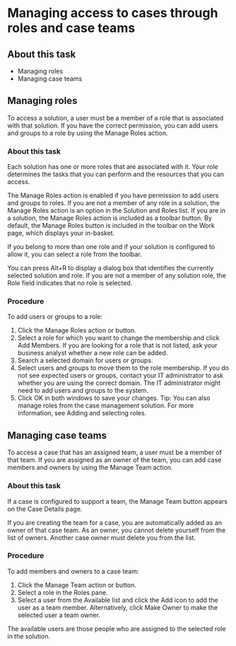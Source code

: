 # Managing access to cases through roles and case teams

## About this task

- Managing roles
- Managing case teams

## Managing roles

To access a solution, a user must be a member of a role that is associated with that
solution. If you have the correct permission, you can add users and groups to a role by using the
Manage Roles action.

### About this task

Each solution has one or more roles that are associated with it. Your role determines the tasks
that you can perform and the resources that you can access.

The Manage Roles action is enabled if you have permission to add users and
groups to roles. If you are not a member of any role in a solution, the Manage
Roles action is an option in the Solution and Roles list. If you
are in a solution, the Manage Roles action is included as a toolbar button.
By default, the Manage Roles button is included in the toolbar on the
Work page, which displays your in-basket.

If you belong to more than one role and if your solution is configured to allow it, you can
select a role from the toolbar.

You can press Alt+R to display a dialog box that identifies the currently selected solution and
role. If you are not a member of any solution role, the Role field indicates
that no role is selected.

### Procedure

To add users or groups to a role:

1. Click the Manage Roles action or button.
2. Select a role for which you want to change the membership and click Add
Members.
If you are looking for a role that is not listed, ask your business analyst whether a new role
can be added.
3. Search a selected domain for users or groups.
4. Select users and groups to move them to the role membership.
If you do not see expected users or groups, contact your IT administrator to ask whether you
are using the correct domain. The IT administrator might need to add users and groups to the
system.
5. Click OK in both windows to save your changes. 
Tip: You can also manage roles from the case management solution. For more information,
see Adding and selecting roles.

## Managing case teams

To access a case that has an assigned team, a user must be a member of that team. If you
are assigned as an owner of the team, you can add case members and owners by using the
Manage Team action.

### About this task

If a case is configured to support a team, the Manage Team button appears
on the Case Details page.

If you are creating the team for a case, you are automatically added as an owner of that case
team. As an owner, you cannot delete yourself from the list of owners. Another case owner must
delete you from the list.

### Procedure

To add members and owners to a case team:

1. Click the Manage Team action or button.
2. Select a role in the Roles pane.
3. Select a user from the Available list and click the
Add icon to add the user as a team member. Alternatively, click
Make Owner to make the selected user a team owner.

The available users are those people who are assigned to the selected role in the solution.